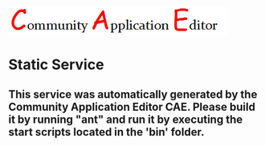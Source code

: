 ![CAE](https://github.com/CAE-Community-Application-Editor/CAE-Deployment-Temp/blob/master/microservice-3/img/logo.png)  

Static Service
===================


This service was automatically generated by the Community Application Editor CAE. Please build it by running "ant" and run it by executing the start scripts located in the 'bin' folder.
---------------
